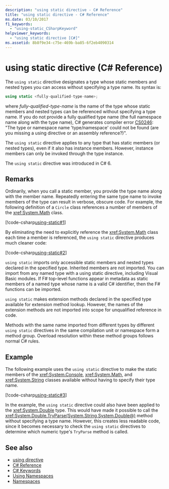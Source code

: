 ```yaml
---
description: "using static directive - C# Reference"
title: "using static directive - C# Reference"
ms.date: 03/10/2017
f1_keywords: 
  - "using-static_CSharpKeyword"
helpviewer_keywords: 
  - "using static directive [C#]"
ms.assetid: 8b8f9e34-c75e-469b-ba85-6f2eb4090314
---
```

# using static directive (C# Reference)

The `using static` directive designates a type whose static members and nested types you can access without specifying a type name. Its syntax is:

```csharp
using static <fully-qualified-type-name>;
```

where *fully-qualified-type-name* is the name of the type whose static members and nested types can be referenced without specifying a type name. If you do not provide a fully qualified type name (the full namespace name along with the type name), C# generates compiler error [CS0246](../compiler-messages/cs0246.md): "The type or namespace name 'type/namespace' could not be found (are you missing a using directive or an assembly reference?)".

The `using static` directive applies to any type that has static members (or nested types), even if it also has instance members. However, instance members can only be invoked through the type instance.

The `using static` directive was introduced in C# 6.

## Remarks

Ordinarily, when you call a static member, you provide the type name along with the member name. Repeatedly entering the same type name to invoke members of the type can result in verbose, obscure code. For example, the following definition of a `Circle` class references a number of members of the <xref:System.Math> class.

[!code-csharp[using-static#1](~/samples/snippets/csharp/language-reference/keywords/using/using-static1.cs#1)]

By eliminating the need to explicitly reference the <xref:System.Math> class each time a member is referenced, the `using static` directive produces much cleaner code:

[!code-csharp[using-static#2](~/samples/snippets/csharp/language-reference/keywords/using/using-static2.cs#1)]

`using static` imports only accessible static members and nested types declared in the specified type.  Inherited members are not imported.  You can import from any named type with a using static directive, including Visual Basic modules.  If F# top-level functions appear in metadata as static members of a named type whose name is a valid C# identifier, then the F# functions can be imported.

 `using static` makes extension methods declared in the specified type available for extension method lookup.  However, the names of the extension methods are not imported into scope for unqualified reference in code.

 Methods with the same name imported from different types by different `using static` directives in the same compilation unit or namespace form a method group.  Overload resolution within these method groups follows normal C# rules.

## Example

The following example uses the `using static` directive to make the static members of the <xref:System.Console>, <xref:System.Math>, and <xref:System.String> classes available without having to specify their type name.

[!code-csharp[using-static#3](~/samples/snippets/csharp/language-reference/keywords/using/using-static3.cs)]

In the example, the `using static` directive could also have been applied to the <xref:System.Double> type. This would have made it possible to call the <xref:System.Double.TryParse(System.String,System.Double@)> method without specifying a type name. However, this creates less readable code, since it becomes necessary to check the `using static` directives to determine which numeric type's `TryParse` method is called.

## See also

- [using directive](using-directive.md)
- [C# Reference](../index.md)
- [C# Keywords](index.md)
- [Using Namespaces](../../programming-guide/namespaces/using-namespaces.md)
- [Namespaces](../../programming-guide/namespaces/index.md)
